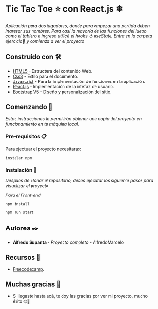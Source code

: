 # Tic Tac Toe ⭐ con React.js ❄

_Aplicación para dos jugadores, donde para empezar una partida deben ingresar sus nombres.
Para casi la mayoría de las funciones del juego como el tablero e ingreso utilicé el hooks ⚓ useState.
Entra en la carpeta ejercicio📁 y comienza a ver el proyecto_



## Construido con 🛠️

* [HTML5](https://developer.mozilla.org/es/docs/Web/HTML) - Estructura del contenido Web.
* [Css3](https://developer.mozilla.org/es/docs/Web/CSS) - Estilo para el documento.
* [Javascript](https://www.javascript.com/) - Para la implementación de funciones en la aplicación.
* [React.js](https://es.reactjs.org/) - Implementación de la intefaz de usuario. 
* [Bootstrap V5](https://getbootstrap.com/) - Diseño y personalización del sitio.


## Comenzando 🚀

_Estas instrucciones te permitirán obtener una copia del proyecto en funcionamiento en tu máquina local._

### Pre-requisitos 📋

Para ejectuar el proyecto necesitaras:

```
instalar npm
```

### Instalación 🔧

_Despues de clonar el repositorio, debes ejecutar los siguiente pasos para visualizar el proyecto_

_Para el Front-end_
```
npm install
```

```
npm run start
```

## Autores ✒️

* **Alfredo Supanta** - *Proyecto completo* - [AlfredoMarcelo](https://github.com/alfredomarcelo)

## Recursos 🧰
* [Freecodecamp](https://www.freecodecamp.org/news/how-to-make-your-tic-tac-toe-game-unbeatable-by-using-the-minimax-algorithm-9d690bad4b37/).


## Muchas gracias 🎁 

* Si llegaste hasta acá, te doy las gracias por ver mi proyecto, mucho éxito 🤓📢
